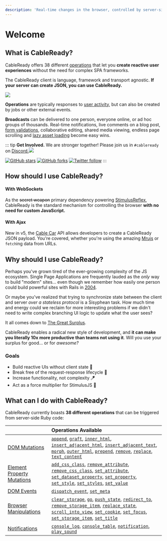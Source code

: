 ```yaml
---
description: 'Real-time changes in the browser, controlled by server-side Ruby.'
---
```


# Welcome

## What is CableReady?

CableReady offers 38 different [operations](./#what-can-i-do-with-cableready) that let you **create reactive user experiences** without the need for complex SPA frameworks.

The CableReady client is language, framework and transport agnostic. **If your server can create JSON, you can use CableReady.**

![](/fantasia.gif)

**Operations** are typically responses to [user activity](https://stimulusreflex.com), but can also be created by jobs or other external events.

**Broadcasts** can be delivered to one person, everyone online, or ad hoc groups of thousands. Real-time notifications, live comments on a blog post, [form validations](https://optimism.leastbad.com/), collaborative editing, shared media viewing, endless page scrolling and [lazy asset loading](https://github.com/julianrubisch/futurism) become easy wins.

::: tip
**Get Involved.** We are stronger together! Please join us in `#cableready` on [Discord.![](https://img.shields.io/discord/629472241427415060)](https://discord.gg/stimulus-reflex)

[![GitHub stars](https://img.shields.io/github/stars/stimulusreflex/cable_ready?style=social)](https://github.com/stimulusreflex/cable_ready) [![GitHub forks](https://img.shields.io/github/forks/stimulusreflex/cable_ready?style=social)](https://github.com/stimulusreflex/cable_ready) [![Twitter follow](https://img.shields.io/twitter/follow/hopsoft?style=social)](https://twitter.com/hopsoft)
:::

## How should I use CableReady?

#### With WebSockets

As the ~~secret weapon~~ primary dependency powering [StimulusReflex](https://docs.stimulusreflex.com/), CableReady is the standard mechanism for controlling the browser **with no need for custom JavaScript.**

#### With Ajax

New in v5, the [Cable Car](/guide/cable-car) API allows developers to create a CableReady JSON payload. You're covered, whether you're using the amazing [Mrujs](https://mrujs.com) or `fetch`ing data from URLs.

## Why should I use CableReady?

Perhaps you've grown tired of the ever-growing complexity of the JS ecosystem. Single Page Applications are frequently lauded as the _only_ way to build "modern" sites... even though we remember how easily one person could build powerful sites with Rails in [2004](https://www.youtube.com/watch?v=SWEts0rlezA&t=214s).

Or maybe you've realized that trying to synchronize state between the client and server _over a stateless protocol_ is a Sisyphean task. How much time and energy could we reclaim for more interesting problems if we didn't need to write complex branching UI logic to update what the user sees?

It all comes down to [The Great Surplus](https://youtu.be/4PVViBjukAE?t=1079).

CableReady enables a radical new style of development, and **it can make you literally 10x more productive than teams not using it**. Will you use your surplus for good... or for _awesome?_

### Goals

* Build reactive UIs without client state 🥏
* Break free of the request-response lifecycle 🤹
* Increase functionality, not complexity 🪁
* Act as a force multiplier for StimulusJS 🔨

## What can I do with CableReady?

CableReady currently boasts **38 different operations** that can be triggered from server-side Ruby code:

|  | Operations Available |
| :--- | :--- |
| [DOM Mutations](/reference/operations/dom-mutations) | [`append`](/reference/operations/dom-mutations#append), [`graft`](/reference/operations/dom-mutations#graft), [`inner_html`](/reference/operations/dom-mutations#inner-html), [`insert_adjacent_html`](/reference/operations/dom-mutations#insert-adjacent-html), [`insert_adjacent_text`](/reference/operations/dom-mutations#insert-adjacent-text), [`morph`](/reference/operations/dom-mutations#morph), [`outer_html`](/reference/operations/dom-mutations#outer-html), [`prepend`](/reference/operations/dom-mutations#prepend), [`remove`](/reference/operations/dom-mutations#remove), [`replace`](/reference/operations/dom-mutations#replace), [`text_content`](/reference/operations/dom-mutations#text-content) |
| [Element Property Mutations](/reference/operations/element-mutations) | [`add_css_class`](/reference/operations/element-mutations#add-css-class), [`remove_attribute`](/reference/operations/element-mutations#remove-attribute), [`remove_css_class`](/reference/operations/element-mutations#remove-css-class), [`set_attribute`](/reference/operations/element-mutations#set-attribute), [`set_dataset_property`](/reference/operations/element-mutations#set-dataset-property), [`set_property`](/reference/operations/element-mutations#set-property), [`set_style`](/reference/operations/element-mutations#set-style), [`set_styles`](/reference/operations/element-mutations#set-styles), [`set_value`](/reference/operations/element-mutations#set-value) |
| [DOM Events](/reference/operations/event-dispatch) | [`dispatch_event`](/reference/operations/event-dispatch#dispatch-event), [`set_meta`](/reference/operations/event-dispatch#set-meta) |
| [Browser Manipulations](/reference/operations/browser-manipulations) | [`clear_storage`](/reference/operations/browser-manipulations#clear-storage), [`go`](/reference/operations/browser-manipulations#go), [`push_state`](/reference/operations/browser-manipulations#push-state), [`redirect_to`](/reference/operations/browser-manipulations#redirect-to), [`remove_storage_item`](/reference/operations/browser-manipulations#remove-storage-item), [`replace_state`](/reference/operations/browser-manipulations#replace-state), [`scroll_into_view`](/reference/operations/browser-manipulations#scroll-into-view), [`set_cookie`](/reference/operations/browser-manipulations#set-cookie), [`set_focus`](/reference/operations/browser-manipulations#set-focus), [`set_storage_item`](/reference/operations/browser-manipulations#set-storage-item), [`set_title`](/reference/operations/browser-manipulations#set-title) |
| [Notifications](/reference/operations/notifications) | [`console_log`](/reference/operations/notifications#console-log), [`console_table`](/reference/operations/notifications#console-table), [`notification`](/reference/operations/notifications#notification), [`play_sound`](/reference/operations/notifications#play-sound) |
